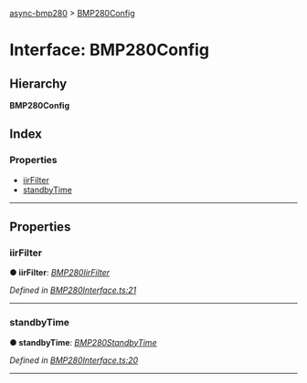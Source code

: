 [async-bmp280](../README.md) > [BMP280Config](../interfaces/bmp280config.md)

# Interface: BMP280Config

## Hierarchy

**BMP280Config**

## Index

### Properties

* [iirFilter](bmp280config.md#iirfilter)
* [standbyTime](bmp280config.md#standbytime)

---

## Properties

<a id="iirfilter"></a>

###  iirFilter

**● iirFilter**: *[BMP280IirFilter](../#bmp280iirfilter)*

*Defined in [BMP280Interface.ts:21](https://github.com/AlejandroHerr/async-bmp280/blob/077d7e0/src/lib/BMP280Interface.ts#L21)*

___
<a id="standbytime"></a>

###  standbyTime

**● standbyTime**: *[BMP280StandbyTime](../#bmp280standbytime)*

*Defined in [BMP280Interface.ts:20](https://github.com/AlejandroHerr/async-bmp280/blob/077d7e0/src/lib/BMP280Interface.ts#L20)*

___

